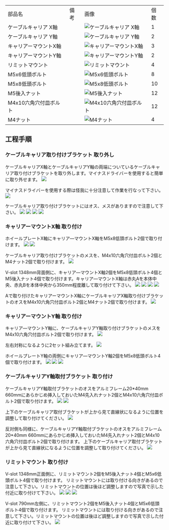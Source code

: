 <table class="packing-list">
    <tbody>
        <tr>
            <td>部品名</td>
            <td>備考</td>
            <td class="packing-img">画像</td>
            <td>個数</td>
        </tr>
        <tr>
            <td>ケーブルキャリア X軸</td>
            <td></td>
            <td><img src="./images/packing/023.jpg" alt="ケーブルキャリア X軸"/></td>
            <td>1</td>
        </tr>
        <tr>
            <td>ケーブルキャリア Y軸</td>
            <td></td>
            <td><img src="./images/packing/024.jpg" alt="ケーブルキャリア Y軸"/></td>
            <td>2</td>
        </tr>
        <tr>
            <td>キャリアーマウントX軸</td>
            <td></td>
            <td><img src="./images/packing/021.jpg" alt="キャリアーマウントX軸"/></td>
            <td>3</td>
        </tr>
        <tr>
            <td>キャリアーマウントY軸</td>
            <td></td>
            <td><img src="./images/packing/022.jpg" alt="キャリアーマウントY軸"/></td>
            <td>2</td>
        </tr>
        <tr>
            <td>リミットマウント</td>
            <td></td>
            <td><img src="./images/packing/020.jpg" alt="リミットマウント"/></td>
            <td>4</td>
        </tr>
        <tr>
            <td>M5x6低頭ボルト</td>
            <td></td>
            <td><img src="./images/packing/143.jpg" alt="M5x6低頭ボルト"/></td>
            <td>8</td>
        </tr>
        <tr>
            <td>M5x8低頭ボルト</td>
            <td></td>
            <td><img src="./images/packing/145.jpg" alt="M5x8低頭ボルト"/></td>
            <td>10</td>
        </tr>
        <tr>
            <td>M5後入ナット</td>
            <td></td>
            <td><img src="./images/packing/139.jpg" alt="M5後入ナット"/></td>
            <td>12</td>
        </tr>
        <tr>
            <td>M4x10六角穴付皿ボルト</td>
            <td></td>
            <td><img src="./images/packing/136.jpg" alt="M4x10六角穴付皿ボルト"/></td>
            <td>12</td>
        </tr>
        <tr>
            <td>M4ナット</td>
            <td></td>
            <td><img src="./images/packing/132.jpg" alt="M4ナット"/></td>
            <td>4</td>
        </tr>
    </tbody>
</table>

## 工程手順

### ケーブルキャリア取り付けブラケット 取り外し

ケーブルキャリアX軸とケーブルキャリアY軸の両端についているケーブルキャリア取り付けブラケットを取り外します。マイナスドライバーを使用すると簡単に取り外せます。
<img src="./images/016/000.jpg"/>

マイナスドライバーを使用する際は怪我に十分注意して作業を行なって下さい。
<img src="./images/016/001.jpg"/>

ケーブルキャリア取り付けブラケットにはオス、メスがありますので注意して下さい。
<img src="./images/016/002.jpg"/>
<img src="./images/016/003.jpg"/>
<img src="./images/016/004.jpg"/>
<img src="./images/016/005.jpg"/>

### キャリアーマウントX軸 取り付け

ホイールプレートX軸にキャリア―マウントX軸をM5x8低頭ボルト2個で取り付けます。
<img src="./images/016/IMG_1856.jpg"/>
<img src="./images/016/007.jpg"/>

ケーブルキャリア取り付けブラケットのメスを、M4x10六角穴付皿ボルト2個とM4ナット2個で取り付けます。
<img src="./images/016/008.jpg"/>

V-slot 1348mm背面側に、キャリア―マウントX軸2個をM5x8低頭ボルト4個とM5後入ナット4個で取り付けます。キャリア―マウントX軸は赤丸Aを本体中央、赤丸Bを本体中央から350mm程度離して取り付けて下さい。
<img src="./images/016/IMG_1857.jpg"/>
<img src="./images/016/010.jpg"/>
<img src="./images/016/011.jpg"/>
<img src="./images/016/IMG_1860.jpg"/>

Aで取り付けたキャリアーマウントX軸にケーブルキャリアX軸取り付けブラケットのオスをM4x10六角穴付皿ボルト2個とM4ナット2個で取り付けます。
<img src="./images/016/012.jpg"/>

### キャリアーマウントY軸 取り付け

キャリア―マウントY軸に、ケーブルキャリアY軸取り付けブラケットのメスをM4x10六角穴付皿ボルト2個で取り付けます。
<img src="./images/016/013.jpg"/>

左右対称になるように2セット組み立てます。
<img src="./images/016/014.jpg"/>

ホイールプレートY軸の両側にキャリア―マウントY軸2個をM5x8低頭ボルト4個で取り付けます。
<img src="./images/016/IMG_1862.jpg"/>
<img src="./images/016/016.jpg"/>
<img src="./images/016/017.jpg"/>

### ケーブルキャリアY軸取付ブラケット 取り付け

ケーブルキャリアY軸取付ブラケットのオスをアルミフレーム20*40mm 660mmにあらかじめ挿入しておいたM4先入れナット2個とM4x10六角穴付皿ボルト2個で取り付けます。
<img src="./images/016/IMG_1862-2.jpg"/>
<img src="./images/016/IMG_1865.jpg"/>

上下のケーブルキャリア取付ブラケットが上から見て直線状になるように位置を調整して取り付けてください。
<img src="./images/016/IMG_1864.jpg"/>

反対側も同様に、ケーブルキャリアY軸取付ブラケットのオスをアルミフレーム20*40mm 660mmにあらかじめ挿入しておいたM4先入れナット2個とM4x10六角穴付皿ボルト2個で取り付けます。
上下のケーブルキャリア取付ブラケットが上から見て直線状になるように位置を調整して取り付けてください。
<img src="./images/016/IMG_1866.jpg"/>

### リミットマウント 取り付け

V-slot 1348mm正面側に、リミットマウント2個をM5後入ナット4個とM5x6低頭ボルト4個で取り付けます。
リミットマウントには取り付ける向きがあるので注意して下さい。リミットマウントの位置は後ほど調整しますので写真で示した付近に取り付けて下さい。
<img src="./images/016/IMG_1867.jpg"/>
<img src="./images/016/17-20.jpg"/>
<img src="./images/016/17-21.jpg"/>

V-slot 790mm左側に、リミットマウント2個をM5後入ナット4個とM5x6低頭ボルト4個で取り付けます。
リミットマウントには取り付ける向きがあるので注意して下さい。リミットマウントの位置は後ほど調整しますので写真で示した付近に取り付けて下さい。
<img src="./images/016/IMG_1869.jpg"/>
